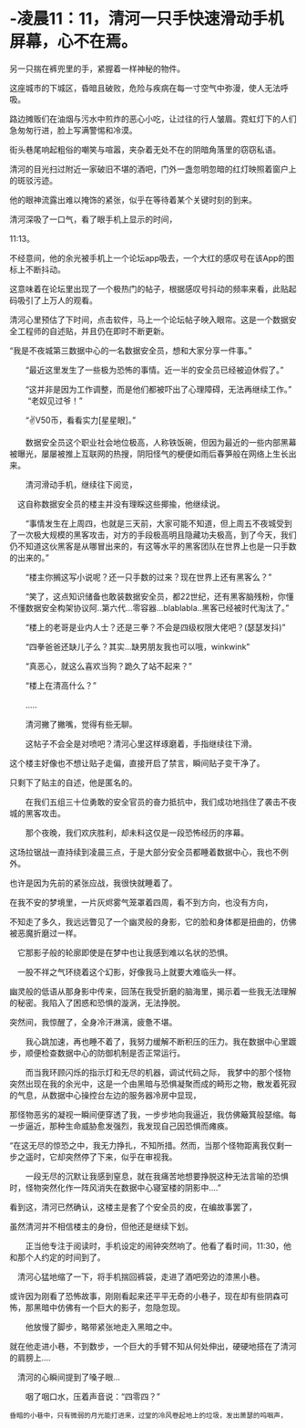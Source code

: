 # -凌晨11：11，清河一只手快速滑动手机屏幕，心不在焉。

另一只揣在裤兜里的手，紧握着一样神秘的物件。

这座城市的下城区，昏暗且破败，危险与疾病在每一寸空气中弥漫，使人无法呼吸。

路边摊贩们在油烟与污水中煎炸的恶心小吃，让过往的行人皱眉。霓虹灯下的人们急匆匆行进，脸上写满警惕和冷漠。

街头巷尾响起粗俗的嘲笑与喧嚣，夹杂着无处不在的阴暗角落里的窃窃私语。

清河的目光扫过附近一家破旧不堪的酒吧，门外一盏忽明忽暗的红灯映照着窗户上的斑驳污迹。

他的眼神流露出难以掩饰的紧张，似乎在等待着某个关键时刻的到来。

清河深吸了一口气，看了眼手机上显示的时间，

11:13。

不经意间，他的余光被手机上一个论坛app吸去，一个大红的感叹号在该App的图标上不断抖动。

这意味着在论坛里出现了一个极热门的帖子，根据感叹号抖动的频率来看，此贴起码吸引了上万人的观看。

清河心里预估了下时间，点击软件，马上一个论坛帖子映入眼帘。这是一个数据安全工程师的自述贴，并且仍在即时不断更新。

“我是不夜城第三数据中心的一名数据安全员，想和大家分享一件事。”

　　“最近这里发生了一些极为恐怖的事情。近一半的安全员已经被迫休假了。”

　　“这并非是因为工作调整，而是他们都被吓出了心理障碍，无法再继续工作。”
　　
	“老奴见过爷！”

　　“✌V50币，看看实力[星星眼]。”

　　数据安全员这个职业社会地位极高，人称铁饭碗，但因为最近的一些内部黑幕被曝光，屡屡被推上互联网的热搜，阴阳怪气的梗便如雨后春笋般在网络上生长出来。

　　清河滑动手机，继续往下阅览，

　这自称数据安全员的楼主并没有理睬这些揶揄，他继续说。

　　“事情发生在上周四，也就是三天前，大家可能不知道，但上周五不夜城受到了一次极大规模的黑客攻击，对方的手段极高明且隐藏功夫极高，到了今天，我们仍不知道这伙黑客是从哪冒出来的，有这等水平的黑客团队在世界上也是一只手数的出来的。”

　　“楼主你搁这写小说呢？还一只手数的过来？现在世界上还有黑客么？”

　　“笑了，这点知识储备也敢装数据安全员，都22世纪，还有黑客脑残粉，你懂不懂数据安全构架协议阿..第六代...零容器...blablabla..黑客已经被时代淘汰了。”

　　“楼上的老哥是业内人士？还是三拳？不会是四级权限大佬吧？(瑟瑟发抖)”

　　“四拳爸爸还缺儿子么？其实...缺男朋友我也可以哦，winkwink”

　　“真恶心，就这么喜欢当狗？跪久了站不起来？”

　　“楼上在清高什么？”

　　.....

　　清河撇了撇嘴，觉得有些无聊。

　　这帖子不会全是对喷吧？清河心里这样琢磨着，手指继续往下滑。

  这个楼主好像也不想让贴子走偏，直接开启了禁言，瞬间贴子变干净了。

只剩下了贴主的自述，他是匿名的。

　　在我们五组三十位勇敢的安全官员的奋力抵抗中，我们成功地挡住了袭击不夜城的黑客攻击。

　　那个夜晚，我们欢庆胜利，却未料这仅是一段恐怖经历的序幕。

这场拉锯战一直持续到凌晨三点，于是大部分安全员都睡着数据中心，我也不例外。

也许是因为先前的紧张应战，我很快就睡着了。

在我不安的梦境里，一片灰烬雾气笼罩着四周，看不到方向，也没有方向，

不知走了多久，我远远瞥见了一个幽灵般的身影，它的脸和身体都是扭曲的，仿佛被恶魔折磨过一样。

　它那影子般的轮廓即使是在梦中也让我感到难以名状的恐惧。

　一股不祥之气环绕着这个幻影，好像我马上就要大难临头一样。

幽灵般的低语从那身影中传来，回荡在我受折磨的脑海里，揭示着一些我无法理解的秘密。我陷入了困惑和恐惧的漩涡，无法挣脱。

突然间，我惊醒了，全身冷汗淋漓，疲惫不堪。

　　我心跳加速，再也睡不着了，我努力缓解不断积压的压力。我在数据中心里踱步，顺便检查数据中心的防御机制是否正常运行。

　　而当我环顾闪烁的指示灯和无尽的机器，调试代码之际，
我梦中的那个怪物突然出现在我的余光中，这是一个由黑暗与恐惧凝聚而成的畸形之物，散发着死寂的气息，从数据中心操控台左边的服务器冷房中显现，

那怪物恶劣的凝视一瞬间便穿透了我，一步步地向我逼近，我仿佛簸箕般瑟缩。每一步逼近，那种生命威胁愈发强烈，我发现自己因恐惧而瘫痪。

“在这无尽的惊恐之中，我无力挣扎，不知所措。然而，当那个怪物距离我仅剩一步之遥时，它却突然停了下来，似乎在审视我。

　　一段无尽的沉默让我感到窒息，就在我痛苦地想要挣脱这种无法言喻的恐惧时，怪物突然化作一阵风消失在数据中心寝室楼的阴影中....”

看到这，清河已然确认，这楼主是套了个安全员的皮，在编故事罢了，

虽然清河并不相信楼主的身份，但他还是继续下划。

　　正当他专注于阅读时，手机设定的闹钟突然响了。他看了看时间，11:30，他和那个人约定的时间到了。

　清河心猛地缩了一下，将手机揣回裤袋，走进了酒吧旁边的漆黑小巷。

或许因为刚看了恐怖故事，刚刚看起来还平平无奇的小巷子，现在却有些阴森可怖，那黑暗中仿佛有一个巨大的影子，忽隐忽现。

　　他放慢了脚步，略带紧张地走入黑暗之中。

就在他走进小巷，不到数步，一个巨大的手臂不知从何处伸出，硬硬地搭在了清河的肩膀上....

　清河的心瞬间提到了嗓子眼...

　　咽了咽口水，压着声音说：“四零四？”
     
    昏暗的小巷中，只有微弱的月光能打进来，过堂的冷风卷起地上的垃圾，发出萧瑟的呜咽声，
　　
